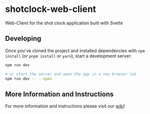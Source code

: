 # shotclock-web-client

Web-Client for the shot clock application built with Svelte

## Developing

Once you've cloned the project and installed dependencies with `npm install` (or `pnpm install` or `yarn`), start a development server:

```bash
npm run dev

# or start the server and open the app in a new browser tab
npm run dev -- --open
```


## More Information and Instructions

For more information and instructions please visit our [wiki](https://github.com/DLaxV-Community-Projects-Hub/shotclock-web-client/wiki)!

